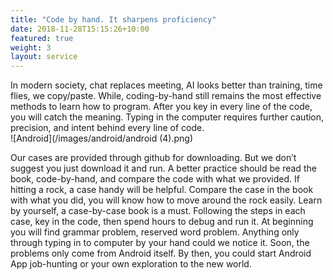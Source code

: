 ```yaml
---
title: "Code by hand. It sharpens proficiency"
date: 2018-11-28T15:15:26+10:00
featured: true
weight: 3
layout: service
---
```


In modern society, chat replaces meeting, AI looks better than training,  time flies, we copy/paste. While, coding-by-hand still remains the most effective methods to learn how to program. After you key in every line of the code, you will catch the meaning. Typing in the computer requires further caution, precision, and intent behind every line of code.  
![Android](/images/android/android (4).png)

Our cases are provided through github for downloading. But we don’t suggest you just download it and run. A better practice should be read the book, code-by-hand, and compare the code with what we provided. If hitting a rock, a case handy will be helpful. Compare the case in the book with what you did, you will know how to move around the rock easily. 
Learn by yourself, a case-by-case book is a must. Following the steps in each case, key in the code, then spend hours to debug and run it. At beginning you will find grammar problem, reserved word problem. Anything only through typing in to computer by your hand could we notice it. Soon, the problems only come from Android itself. By then, you could start Android App job-hunting or your own exploration to the new world.
